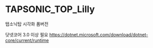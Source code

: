 # TAPSONIC_TOP_Lilly
탭소닉탑 시각화 폼버전

닷넷코어 3.0 이상 필요
https://dotnet.microsoft.com/download/dotnet-core/current/runtime
